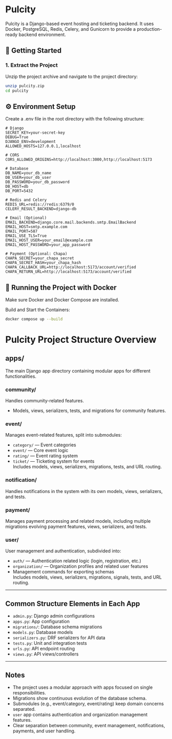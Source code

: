 # Pulcity

Pulcity is a Django-based event hosting and ticketing backend. It uses Docker, PostgreSQL, Redis, Celery, and Gunicorn to provide a production-ready backend environment.

## 🚀 Getting Started

### 1. Extract the Project

Unzip the project archive and navigate to the project directory:

```bash
unzip pulcity.zip
cd pulcity
```

## ⚙️ Environment Setup

Create a .env file in the root directory with the following structure:

```env
# Django
SECRET_KEY=your-secret-key
DEBUG=True
DJANGO_ENV=development
ALLOWED_HOSTS=127.0.0.1,localhost

# CORS
CORS_ALLOWED_ORIGINS=http://localhost:3000,http://localhost:5173

# Database
DB_NAME=your_db_name
DB_USER=your_db_user
DB_PASSWORD=your_db_password
DB_HOST=db
DB_PORT=5432

# Redis and Celery
REDIS_URL=redis://redis:6379/0
CELERY_RESULT_BACKEND=django-db

# Email (Optional)
EMAIL_BACKEND=django.core.mail.backends.smtp.EmailBackend
EMAIL_HOST=smtp.example.com
EMAIL_PORT=587
EMAIL_USE_TLS=True
EMAIL_HOST_USER=your_email@example.com
EMAIL_HOST_PASSWORD=your_app_password

# Payment (Optional: Chapa)
CHAPA_SECRET=your_chapa_secret
CHAPA_SECRET_HASH=your_chapa_hash
CHAPA_CALLBACK_URL=http://localhost:5173/account/verified
CHAPA_RETURN_URL=http://localhost:5173/account/verified
```

## 🐳 Running the Project with Docker

Make sure Docker and Docker Compose are installed.

Build and Start the Containers:

```bash
docker compose up --build
```

# Pulcity Project Structure Overview

## apps/

The main Django app directory containing modular apps for different functionalities.

### community/

Handles community-related features.

- Models, views, serializers, tests, and migrations for community features.

### event/

Manages event-related features, split into submodules:

- `category/` — Event categories
- `event/` — Core event logic
- `rating/` — Event rating system
- `ticket/` — Ticketing system for events  
  Includes models, views, serializers, migrations, tests, and URL routing.

### notification/

Handles notifications in the system with its own models, views, serializers, and tests.

### payment/

Manages payment processing and related models, including multiple migrations evolving payment features, views, serializers, and tests.

### user/

User management and authentication, subdivided into:

- `auth/` — Authentication related logic (login, registration, etc.)
- `organization/` — Organization profiles and related user features
- Management commands for exporting schemas  
  Includes models, views, serializers, migrations, signals, tests, and URL routing.

---

## Common Structure Elements in Each App

- `admin.py`: Django admin configurations
- `apps.py`: App configuration
- `migrations/`: Database schema migrations
- `models.py`: Database models
- `serializers.py`: DRF serializers for API data
- `tests.py`: Unit and integration tests
- `urls.py`: API endpoint routing
- `views.py`: API views/controllers

---

## Notes

- The project uses a modular approach with apps focused on single responsibilities.
- Migrations show continuous evolution of the database schema.
- Submodules (e.g., event/category, event/rating) keep domain concerns separated.
- `user` app contains authentication and organization management features.
- Clear separation between community, event management, notifications, payments, and user handling.
